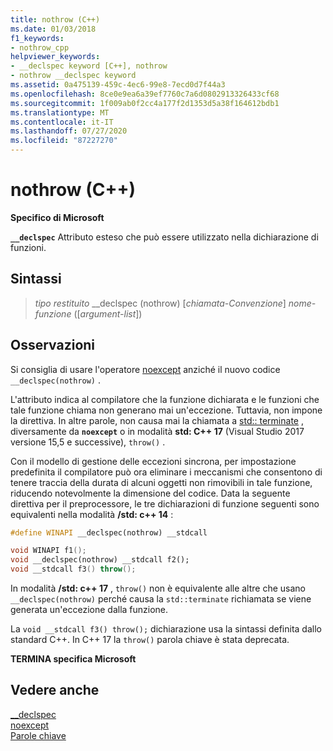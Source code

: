 ```yaml
---
title: nothrow (C++)
ms.date: 01/03/2018
f1_keywords:
- nothrow_cpp
helpviewer_keywords:
- __declspec keyword [C++], nothrow
- nothrow __declspec keyword
ms.assetid: 0a475139-459c-4ec6-99e8-7ecd0d7f44a3
ms.openlocfilehash: 8ce0e9ea6a39ef7760c7a6d0802913326433cf68
ms.sourcegitcommit: 1f009ab0f2cc4a177f2d1353d5a38f164612bdb1
ms.translationtype: MT
ms.contentlocale: it-IT
ms.lasthandoff: 07/27/2020
ms.locfileid: "87227270"
---
```

# <a name="nothrow-c"></a>nothrow (C++)

**Specifico di Microsoft**

**`__declspec`** Attributo esteso che può essere utilizzato nella dichiarazione di funzioni.

## <a name="syntax"></a>Sintassi

> *tipo restituito* __declspec (nothrow) [*chiamata-Convenzione*] *nome-funzione* ([*argument-list*])

## <a name="remarks"></a>Osservazioni

Si consiglia di usare l'operatore [noexcept](noexcept-cpp.md) anziché il nuovo codice `__declspec(nothrow)` .

L'attributo indica al compilatore che la funzione dichiarata e le funzioni che tale funzione chiama non generano mai un'eccezione. Tuttavia, non impone la direttiva. In altre parole, non causa mai la chiamata a [std:: terminate](../standard-library/exception-functions.md#terminate) , diversamente da **`noexcept`** o in modalità **std: C++ 17** (Visual Studio 2017 versione 15,5 e successive), `throw()` .

Con il modello di gestione delle eccezioni sincrona, per impostazione predefinita il compilatore può ora eliminare i meccanismi che consentono di tenere traccia della durata di alcuni oggetti non rimovibili in tale funzione, riducendo notevolmente la dimensione del codice. Data la seguente direttiva per il preprocessore, le tre dichiarazioni di funzione seguenti sono equivalenti nella modalità **/std: c++ 14** :

```cpp
#define WINAPI __declspec(nothrow) __stdcall

void WINAPI f1();
void __declspec(nothrow) __stdcall f2();
void __stdcall f3() throw();
```

In modalità **/std: c++ 17** , `throw()` non è equivalente alle altre che usano `__declspec(nothrow)` perché causa la `std::terminate` richiamata se viene generata un'eccezione dalla funzione.

La `void __stdcall f3() throw();` dichiarazione usa la sintassi definita dallo standard C++. In C++ 17 la `throw()` parola chiave è stata deprecata.

**TERMINA specifica Microsoft**

## <a name="see-also"></a>Vedere anche

[__declspec](../cpp/declspec.md)<br/>
[noexcept](noexcept-cpp.md)<br/>
[Parole chiave](../cpp/keywords-cpp.md)
